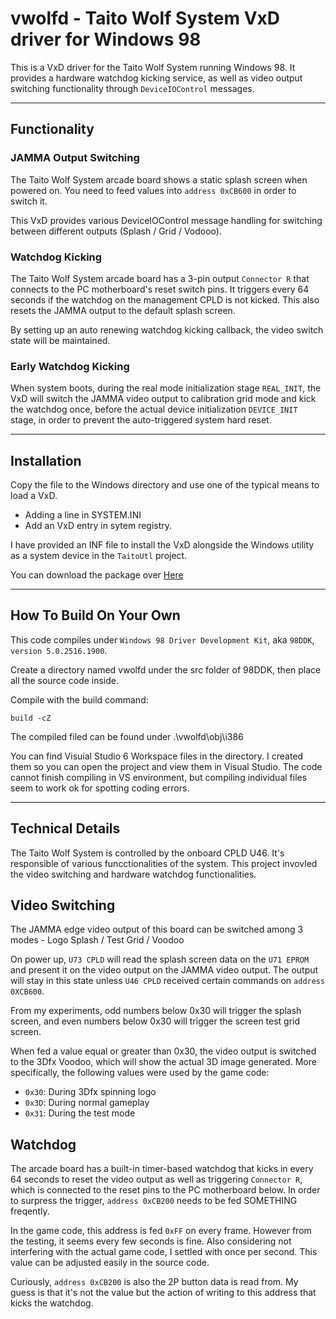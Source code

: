 # vwolfd - Taito Wolf System VxD driver for Windows 98

This is a VxD driver for the Taito Wolf System running Windows 98. It provides a hardware watchdog kicking service, as well as video output switching functionality through `DeviceIOControl` messages.

-------------

## Functionality

### JAMMA Output Switching

The Taito Wolf System arcade board shows a static splash screen when powered on. You need to feed values into `address 0xCB600` in order to switch it.

This VxD provides various DeviceIOControl message handling for switching between different outputs (Splash / Grid / Vodooo).

### Watchdog Kicking

The Taito Wolf System arcade board has a 3-pin output `Connector R` that connects to the PC motherboard's reset switch pins. It triggers every 64 seconds if the watchdog on the management CPLD is not kicked. This also resets the JAMMA output to the default splash screen.

By setting up an auto renewing watchdog kicking callback, the video switch state will be maintained.

### Early Watchdog Kicking

When system boots, during the real mode initialization stage `REAL_INIT`, the VxD will switch the JAMMA video output to calibration grid mode and kick the watchdog once, before the actual device initialization `DEVICE_INIT` stage, in order to prevent the auto-triggered system hard reset.

-------------

## Installation

Copy the file to the Windows directory and use one of the typical means to load a VxD.
- Adding a line in SYSTEM.INI
- Add an VxD entry in sytem registry.

I have provided an INF file to install the VxD alongside the Windows utility as a system device in the `TaitoUtl` project.

You can download the package over [Here](https://github.com/jeffqchen/TaitoUtl/releases)

-------------

## How To Build On Your Own

This code compiles under `Windows 98 Driver Development Kit`, aka `98DDK`, `version 5.0.2516.1900`.

Create a directory named vwolfd under the src folder of 98DDK, then place all the source code inside.

Compile with the build command:

```
build -cZ
```

The compiled filed can be found under .\vwolfd\obj\i386

You can find Visuial Studio 6 Workspace files in the directory. I created them so you can open the project and view them in Visual Studio. The code cannot finish compiling in VS environment, but compiling individual files seem to work ok for spotting coding errors.

-------------

## Technical Details

The Taito Wolf System is controlled by the onboard CPLD U46. It's responsible of various funcctionalities of the system. This project invovled the video switching and hardware watchdog functionalities.

## Video Switching

The JAMMA edge video output of this board can be switched among 3 modes - Logo Splash / Test Grid / Voodoo

On power up, `U73 CPLD` will read the splash screen data on the `U71 EPROM` and present it on the video output on the JAMMA video output. The output will stay in this state unless `U46 CPLD` received certain commands on `address 0XCB600`.

From my experiments, odd numbers below 0x30 will trigger the splash screen, and even numbers below 0x30 will trigger the screen test grid screen.

When fed a value equal or greater than 0x30, the video output is switched to the 3Dfx Voodoo, which will show the actual 3D image generated. More specifically, the following values were used by the game code:
- `0x30`: During 3Dfx spinning logo
- `0x3D`: During normal gameplay
- `0x31`: During the test mode

## Watchdog

The arcade board has a built-in timer-based watchdog that kicks in every 64 seconds to reset the video output as well as triggering `Connector R`, which is connected to the reset pins to the PC motherboard below. In order to surpress the trigger, `address 0xCB200` needs to be fed SOMETHING freqently.

In the game code, this address is fed `0xFF` on every frame. However from the testing, it seems every few seconds is fine. Also considering not interfering with the actual game code, I settled with once per second. This value can be adjusted easily in the source code.

Curiously, `address 0xCB200` is also the 2P button data is read from. My guess is that it's not the value but the action of writing to this address that kicks the watchdog.
